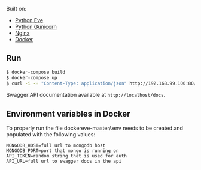 Built on:
* [Python Eve](http://python-eve.org/)
* [Python Gunicorn](http://gunicorn.org/)
* [Nginx](https://nginx.org/)
* [Docker](https://www.docker.com/)

## Run
```sh
$ docker-compose build
$ docker-compose up
$ curl -i -H "Content-Type: application/json" http://192.168.99.100:80/T1w
```

Swagger API documentation available at `http://localhost/docs`.

## Environment variables in Docker
To properly run the file dockereve-master/.env needs to be created and populated with the following values:
```
MONGODB_HOST=full url to mongodb host
MONGODB_PORT=port that mongo is running on
API_TOKEN=random string that is used for auth
API_URL=full url to swagger docs in the api
```

